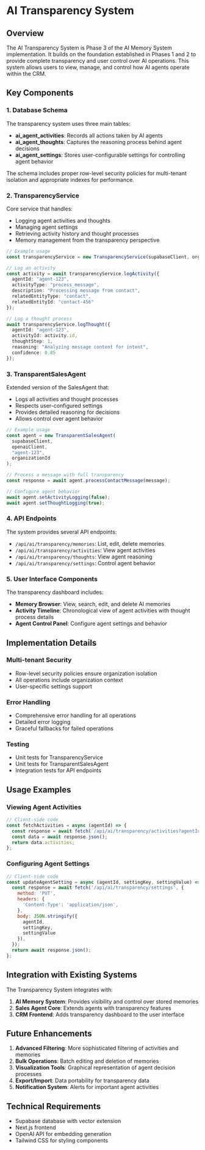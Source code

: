 # AI Transparency System

## Overview

The AI Transparency System is Phase 3 of the AI Memory System implementation. It builds on the foundation established in Phases 1 and 2 to provide complete transparency and user control over AI operations. This system allows users to view, manage, and control how AI agents operate within the CRM.

## Key Components

### 1. Database Schema

The transparency system uses three main tables:

- **ai_agent_activities**: Records all actions taken by AI agents
- **ai_agent_thoughts**: Captures the reasoning process behind agent decisions
- **ai_agent_settings**: Stores user-configurable settings for controlling agent behavior

The schema includes proper row-level security policies for multi-tenant isolation and appropriate indexes for performance.

### 2. TransparencyService

Core service that handles:

- Logging agent activities and thoughts
- Managing agent settings
- Retrieving activity history and thought processes
- Memory management from the transparency perspective

```typescript
// Example usage
const transparencyService = new TransparencyService(supabaseClient, organizationId);

// Log an activity
const activity = await transparencyService.logActivity({
  agentId: "agent-123",
  activityType: "process_message",
  description: "Processing message from contact",
  relatedEntityType: "contact",
  relatedEntityId: "contact-456"
});

// Log a thought process
await transparencyService.logThought({
  agentId: "agent-123",
  activityId: activity.id,
  thoughtStep: 1,
  reasoning: "Analyzing message content for intent",
  confidence: 0.85
});
```

### 3. TransparentSalesAgent

Extended version of the SalesAgent that:

- Logs all activities and thought processes
- Respects user-configured settings
- Provides detailed reasoning for decisions
- Allows control over agent behavior

```typescript
// Example usage
const agent = new TransparentSalesAgent(
  supabaseClient,
  openaiClient,
  "agent-123",
  organizationId
);

// Process a message with full transparency
const response = await agent.processContactMessage(message);

// Configure agent behavior
await agent.setActivityLogging(false);
await agent.setThoughtLogging(true);
```

### 4. API Endpoints

The system provides several API endpoints:

- `/api/ai/transparency/memories`: List, edit, delete memories
- `/api/ai/transparency/activities`: View agent activities
- `/api/ai/transparency/thoughts`: View agent reasoning
- `/api/ai/transparency/settings`: Control agent behavior

### 5. User Interface Components

The transparency dashboard includes:

- **Memory Browser**: View, search, edit, and delete AI memories
- **Activity Timeline**: Chronological view of agent activities with thought process details
- **Agent Control Panel**: Configure agent settings and behavior

## Implementation Details

### Multi-tenant Security

- Row-level security policies ensure organization isolation
- All operations include organization context
- User-specific settings support

### Error Handling

- Comprehensive error handling for all operations
- Detailed error logging
- Graceful fallbacks for failed operations

### Testing

- Unit tests for TransparencyService
- Unit tests for TransparentSalesAgent
- Integration tests for API endpoints

## Usage Examples

### Viewing Agent Activities

```javascript
// Client-side code
const fetchActivities = async (agentId) => {
  const response = await fetch(`/api/ai/transparency/activities?agentId=${agentId}`);
  const data = await response.json();
  return data.activities;
};
```

### Configuring Agent Settings

```javascript
// Client-side code
const updateAgentSetting = async (agentId, settingKey, settingValue) => {
  const response = await fetch('/api/ai/transparency/settings', {
    method: 'PUT',
    headers: {
      'Content-Type': 'application/json',
    },
    body: JSON.stringify({
      agentId,
      settingKey,
      settingValue
    }),
  });
  return await response.json();
};
```

## Integration with Existing Systems

The Transparency System integrates with:

1. **AI Memory System**: Provides visibility and control over stored memories
2. **Sales Agent Core**: Extends agents with transparency features
3. **CRM Frontend**: Adds transparency dashboard to the user interface

## Future Enhancements

1. **Advanced Filtering**: More sophisticated filtering of activities and memories
2. **Bulk Operations**: Batch editing and deletion of memories
3. **Visualization Tools**: Graphical representation of agent decision processes
4. **Export/Import**: Data portability for transparency data
5. **Notification System**: Alerts for important agent activities

## Technical Requirements

- Supabase database with vector extension
- Next.js frontend
- OpenAI API for embedding generation
- Tailwind CSS for styling components
